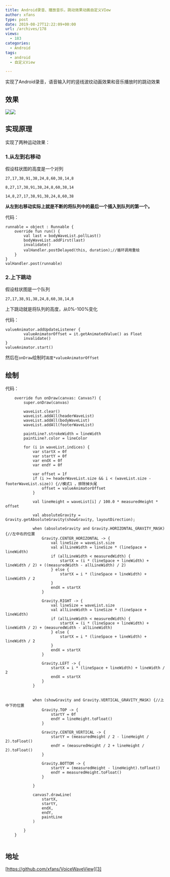 ```yaml
---
title: Android录音、播放音乐，跳动效果动画自定义VIew
author: xfans
type: post
date: 2019-08-27T12:22:09+00:00
url: /archives/178
views:
  - 183
categories:
  - Android
tags:
  - android
  - 自定义View

---
```

实现了Android录音，语音输入时的竖线波纹动画效果和音乐播放时的跳动效果

## 效果

![][1]![][2] 

## 实现原理

实现了两种运动效果：

### 1.从左到右移动

假设柱状图的高度是一个对列

`27,17,38,91,38,24,8,60,38,14,8`

`8,27,17,38,91,38,24,8,60,38,14`

`14,8,27,17,38,91,38,24,8,60,38`

**从左到右移动实际上就是不断的将队列中的最后一个插入到队列的第一个。**

代码：

<pre class="line-numbers prism-highlight" data-start="1"><code class="language-kotlin">runnable = object : Runnable {
    override fun run() {
        val last = bodyWaveList.pollLast()
        bodyWaveList.addFirst(last)
        invalidate()
        valHandler.postDelayed(this, duration);//循环调用重绘
    }
}
valHandler.post(runnable)
</code></pre>

### 2.上下跳动

假设柱状图是一个队列

`27,17,38,91,38,24,8,60,38,14,8`

上下跳动就是将队列的高度，从0%-100%变化

代码：

<pre class="line-numbers prism-highlight" data-start="1"><code class="language-kotlin">valueAnimator.addUpdateListener {
        valueAnimatorOffset = it.getAnimatedValue() as Float
        invalidate()
}
valueAnimator.start()
</code></pre>

然后在`onDraw`绘制时`高度*valueAnimatorOffset`

## 绘制

代码：

<pre class="line-numbers prism-highlight" data-start="1"><code class="language-kotlin">    override fun onDraw(canvas: Canvas?) {
        super.onDraw(canvas)

        waveList.clear()
        waveList.addAll(headerWaveList)
        waveList.addAll(bodyWaveList)
        waveList.addAll(footerWaveList)

        paintLine?.strokeWidth = lineWidth
        paintLine?.color = lineColor

        for (i in waveList.indices) {
            var startX = 0f
            var startY = 0f
            var endX = 0f
            var endY = 0f

            var offset = 1f
            if (i &gt;= headerWaveList.size && i &lt; (waveList.size - footerWaveList.size)) {//模式1 ，排除掉头尾
                offset = valueAnimatorOffset
            }

            val lineHeight = waveList[i] / 100.0 * measuredHeight * offset

            val absoluteGravity = Gravity.getAbsoluteGravity(showGravity, layoutDirection);

            when (absoluteGravity and Gravity.HORIZONTAL_GRAVITY_MASK) {//左中右的位置
                Gravity.CENTER_HORIZONTAL -&gt; {
                    val lineSize = waveList.size
                    val allLineWidth = lineSize * (lineSpace + lineWidth)
                    if (allLineWidth &lt; measuredWidth) {
                        startX = (i * (lineSpace + lineWidth) + lineWidth / 2) + ((measuredWidth - allLineWidth) / 2)
                    } else {
                        startX = i * (lineSpace + lineWidth) + lineWidth / 2
                    }
                    endX = startX
                }

                Gravity.RIGHT -&gt; {
                    val lineSize = waveList.size
                    val allLineWidth = lineSize * (lineSpace + lineWidth)
                    if (allLineWidth &lt; measuredWidth) {
                        startX = (i * (lineSpace + lineWidth) + lineWidth / 2) + (measuredWidth - allLineWidth)
                    } else {
                        startX = i * (lineSpace + lineWidth) + lineWidth / 2
                    }
                    endX = startX
                }

                Gravity.LEFT -&gt; {
                    startX = i * (lineSpace + lineWidth) + lineWidth / 2
                    endX = startX
                }
            }


            when (showGravity and Gravity.VERTICAL_GRAVITY_MASK) {//上中下的位置
                Gravity.TOP -&gt; {
                    startY = 0f
                    endY = lineHeight.toFloat()
                }

                Gravity.CENTER_VERTICAL -&gt; {
                    startY = (measuredHeight / 2 - lineHeight / 2).toFloat()
                    endY = (measuredHeight / 2 + lineHeight / 2).toFloat()
                }

                Gravity.BOTTOM -&gt; {
                    startY = (measuredHeight - lineHeight).toFloat()
                    endY = measuredHeight.toFloat()
                }

            }

            canvas?.drawLine(
                startX,
                startY,
                endX,
                endY,
                paintLine
            )

        }
    }

</code></pre>

## 地址

[https://github.com/xfans/VoiceWaveView][3]

 [1]: https://xfans.me/wp-content/uploads/2019/08/2.gif
 [2]: https://xfans.me/wp-content/uploads/2019/08/1.gif
 [3]: https://github.com/xfans/VoiceWaveView "https://github.com/xfans/VoiceWaveView"